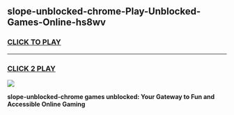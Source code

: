 
## slope-unblocked-chrome-Play-Unblocked-Games-Online-hs8wv
<h3>
<a href="https://premium76.site?title=slope-unblocked-chrome&ref=25A">CLICK TO PLAY</a></h3>
<hr>

<h3>
<a href="https://premium76.site?title=slope-unblocked-chrome&ref=25A">CLICK 2 PLAY</a>
  
</h3>

<a href="https://premium76.site?title=slope-unblocked-chrome&ref=25A"><img src="https://clearcache.store/games.png"></a>


**slope-unblocked-chrome games unblocked: Your Gateway to Fun and Accessible Online Gaming**
